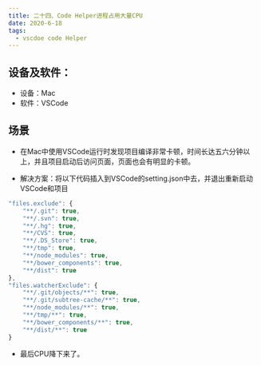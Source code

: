 ```yaml
---
title: 二十四、Code Helper进程占用大量CPU
date: 2020-6-18
tags:
  - vscdoe code Helper
---
```


## 设备及软件：
 - 设备：Mac 
 - 软件：VSCode

## 场景
  - 在Mac中使用VSCode运行时发现项目编译非常卡顿，时间长达五六分钟以上，并且项目启动后访问页面，页面也会有明显的卡顿。

<!-- more -->

- 解决方案：将以下代码插入到VSCode的setting.json中去，并退出重新启动VSCode和项目
```javascript
"files.exclude": {
	"**/.git": true,
	"**/.svn": true,
	"**/.hg": true,
	"**/CVS": true,
	"**/.DS_Store": true,
	"**/tmp": true,
	"**/node_modules": true,
	"**/bower_components": true,
	"**/dist": true
},
"files.watcherExclude": {
	"**/.git/objects/**": true,
	"**/.git/subtree-cache/**": true,
	"**/node_modules/**": true,
	"**/tmp/**": true,
	"**/bower_components/**": true,
	"**/dist/**": true
}
```
- 最后CPU降下来了。

